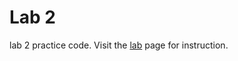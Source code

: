 Lab 2
==========

lab 2 practice code. Visit the [lab](http://bits.usc.edu/cs104/labs/lab03.html) page for instruction.
